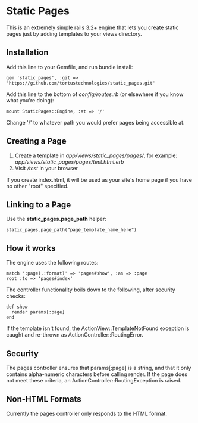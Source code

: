Static Pages
============

This is an extremely simple rails 3.2+ engine that lets you create static
pages just by adding templates to your views directory.

Installation
------------

Add this line to your Gemfile, and run bundle install:

    gem 'static_pages', :git => 'https://github.com/tortustechnologies/static_pages.git'

Add this line to the bottom of *config/routes.rb* (or elsewhere if you know what you're
doing):

    mount StaticPages::Engine, :at => '/'

Change '/' to whatever path you would prefer pages being accessible at.

Creating a Page
---------------

1. Create a template in *app/views/static_pages/pages/*,
   for example: *app/views/static_pages/pages/test.html.erb*
2. Visit */test* in your browser

If you create index.html, it will be used as your site's home page if you have
no other "root" specified.

Linking to a Page
-----------------

Use the **static_pages.page_path** helper:

    static_pages.page_path("page_template_name_here")

How it works
------------

The engine uses the following routes:

    match ':page(.:format)' => 'pages#show', :as => :page
    root :to => 'pages#index'

The controller functionality boils down to the following, after security
checks:

    def show
      render params[:page]
    end

If the template isn't found, the ActionView::TemplateNotFound
exception is caught and re-thrown as ActionController::RoutingError.

Security
--------

The pages controller ensures that params[:page] is a string, and that it
only contains alpha-numeric characters before calling render. If the page
does not meet these criteria, an ActionController::RoutingException is raised.

Non-HTML Formats
----------------

Currently the pages controller only responds to the HTML format.
